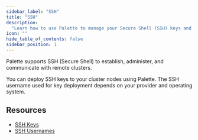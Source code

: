```yaml
---
sidebar_label: "SSH"
title: "SSH"
description:
  "Learn how to use Palette to manage your Secure Shell (SSH) keys and the usernames created when deploying clusters."
icon: ""
hide_table_of_contents: false
sidebar_position: 1
---
```


Palette supports SSH (Secure Shell) to establish, administer, and communicate with remote clusters.

You can deploy SSH keys to your cluster nodes using Palette. The SSH username used for key deployment depends on your
provider and operating system.

## Resources

- [SSH Keys](./ssh-keys.md)
- [SSH Usernames](./ssh-usernames.md)
